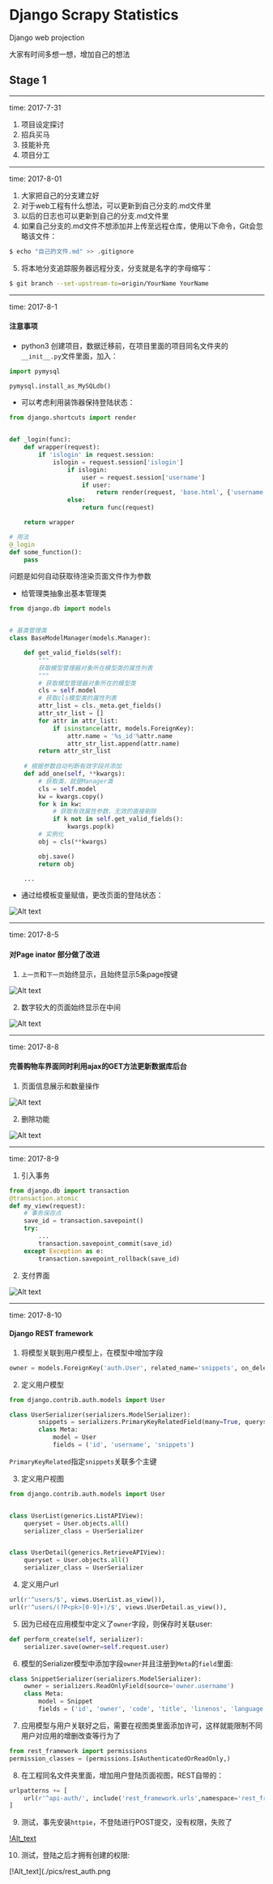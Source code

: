 # Django Scrapy Statistics 
Django web projection

大家有时间多想一想，增加自己的想法

## Stage 1
---
time: 2017-7-31

1. 项目设定探讨
2. 招兵买马
3. 技能补充
4. 项目分工
---
time: 2017-8-01

1. 大家把自己的分支建立好
2. 对于web工程有什么想法，可以更新到自己分支的.md文件里
3. 以后的日志也可以更新到自己的分支.md文件里
4. 如果自己分支的.md文件不想添加并上传至远程仓库，使用以下命令，Git会忽略该文件：
```bash
$ echo "自己的文件.md" >> .gitignore
```
5. 将本地分支追踪服务器远程分支，分支就是名字的字母缩写：
```bash
$ git branch --set-upstream-to=origin/YourName YourName
```
---
time: 2017-8-1

#### 注意事项
- python3 创建项目，数据迁移前，在项目里面的项目同名文件夹的`__init__.py`文件里面，加入：

```python
import pymysql

pymysql.install_as_MySQLdb()
```
- 可以考虑利用装饰器保持登陆状态：
```python
from django.shortcuts import render


def _login(func):
    def wrapper(request):
        if 'islogin' in request.session:
            islogin = request.session['islogin']
                if islogin:
                    user = request.session['username']
                    if user:
                        return render(request, 'base.html', {'username':user})
                else:
                    return func(request)

    return wrapper

# 用法
@_login
def some_function():
    pass

```
问题是如何自动获取待渲染页面文件作为参数
- 给管理类抽象出基本管理类
```python
from django.db import models


# 基类管理类
class BaseModelManager(models.Manager):

    def get_valid_fields(self):
        """
        获取模型管理器对象所在模型类的属性列表
        """
        # 获取模型管理器对象所在的模型类
        cls = self.model
        # 获取cls模型类的属性列表
        attr_list = cls._meta.get_fields()
        attr_str_list = []
        for attr in attr_list:
            if isinstance(attr, models.ForeignKey):
                attr.name = '%s_id'%attr.name
                attr_str_list.append(attr.name)
        return attr_str_list
                
    # 根据参数自动判断有效字段并添加
    def add_one(self, **kwargs):
        # 获取类，就是Manager类
        cls = self.model
        kw = kwargs.copy()
        for k in kw:
            # 获取有效属性参数，无效的直接剔除
            if k not in self.get_valid_fields():
                kwargs.pop(k)
        # 实例化
        obj = cls(**kwargs)

        obj.save()
        return obj

    ...
```
- 通过给模板变量赋值，更改页面的登陆状态：

![Alt text](./pics/login.png "login")

---
time: 2017-8-5

#### 对Page inator 部分做了改进
1. `上一页`和`下一页`始终显示，且始终显示5条page按键


![Alt text](./pics/pageinator3.png "")

2. 数字较大的页面始终显示在中间

![Alt text](./pics/pageinator2.png "")

---
time: 2017-8-8

#### 完善购物车界面同时利用ajax的GET方法更新数据库后台
1. 页面信息展示和数量操作

![Alt text](./pics/cart.png)

2. 删除功能

![Alt text](./pics/delete.png)

---
time: 2017-8-9
1. 引入事务
```python
from django.db import transaction
@transaction.atomic
def my_view(request):
    # 事务保存点
    save_id = transaction.savepoint()
    try:
        ...
        transaction.savepoint_commit(save_id)
    except Exception as e:
        transaction.savepoint_rollback(save_id)
```
2. 支付界面

![Alt text](./pics/支付.png)

---
time: 2017-8-10

#### Django REST framework
1. 将模型关联到用户模型上，在模型中增加字段
```python
owner = models.ForeignKey('auth.User', related_name='snippets', on_delete=models.CASCADE)
```

2. 定义用户模型
```python
from django.contrib.auth.models import User

class UserSerializer(serializers.ModelSerializer):
        snippets = serializers.PrimaryKeyRelatedField(many=True, queryset=Snippet.objects.all())
        class Meta:
            model = User
            fields = ('id', 'username', 'snippets')
```
`PrimaryKeyRelated`指定`snippets`关联多个主键

3. 定义用户视图
```python
from django.contrib.auth.models import User


class UserList(generics.ListAPIView):
    queryset = User.objects.all()
    serializer_class = UserSerializer


class UserDetail(generics.RetrieveAPIView):
    queryset = User.objects.all()
    serializer_class = UserSerializer
```
4. 定义用户url
```python
url(r'^users/$', views.UserList.as_view()),
url(r'^users/(?P<pk>[0-9]+)/$', views.UserDetail.as_view()),
```
5. 因为已经在应用模型中定义了`owner`字段，则保存时关联user:
```python
def perform_create(self, serializer):
    serializer.save(owner=self.request.user)
```
6. 模型的Serializer模型中添加字段`owner`并且注册到`Meta`的`field`里面:
```python
class SnippetSerializer(serializers.ModelSerializer):
    owner = serializers.ReadOnlyField(source='owner.username')
    class Meta:
        model = Snippet
        fields = ('id', 'owner', 'code', 'title', 'linenos', 'language', 'style')
```
7. 应用模型与用户关联好之后，需要在视图类里面添加许可，这样就能限制不同用户对应用的增删改查等行为了
```python
from rest_framework import permissions
permission_classes = (permissions.IsAuthenticatedOrReadOnly,)
```
8. 在工程同名文件夹里面，增加用户登陆页面视图，REST自带的：
```python
urlpatterns += [
    url(r'^api-auth/', include('rest_framework.urls',namespace='rest_framework')),
]
```
9. 测试，事先安装`httpie`，不登陆进行POST提交，没有权限，失败了

[!Alt_text](./pics/rest_no_auth.png)

10. 测试，登陆之后才拥有创建的权限:

[!Alt_text](./pics/rest_auth.png
